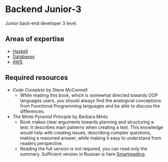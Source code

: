 # Backend Junior-3

Junior back-end developer 3 level.

## Areas of expertise

- [Haskell](./haskell.md)
- [Databases](./db.md)
- [AWS](./aws.md)

## Required resources

- _Code Complete_ by Steve McConnell
  - While reading this book, which is somewhat directed towards OOP languages users, you should always find the analogical conceptions from Functional Programming languages and be able to discuss the differences.
- _The Minto Pyramid Principle_ by Barbara Minto
  - Book makes clear arguments towards planning and structuring a text. It describes main patterns when creating a text. This knowledge would help with creating issues, describing complex questions, making a reasoned answer, while making it easy to understand from readers perspective.
  - Reading the full version is not required, you can read only the summary. Sufficient version in Russian is here [Smartreading](https://smartreading.ru/summary/227).
